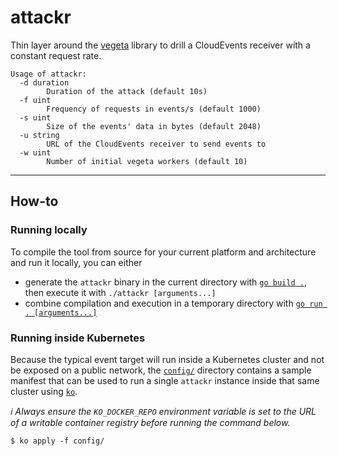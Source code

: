 # attackr

Thin layer around the [vegeta][vegeta] library to drill a CloudEvents receiver with a constant request rate.

```
Usage of attackr:
  -d duration
        Duration of the attack (default 10s)
  -f uint
        Frequency of requests in events/s (default 1000)
  -s uint
        Size of the events' data in bytes (default 2048)
  -u string
        URL of the CloudEvents receiver to send events to
  -w uint
        Number of initial vegeta workers (default 10)
```

---

## How-to

### Running locally

To compile the tool from source for your current platform and architecture and run it locally, you can either

* generate the `attackr` binary in the current directory with [`go build .`][go-build], then execute it with `./attackr
  [arguments...]`
* combine compilation and execution in a temporary directory with [`go run . [arguments...]`][go-run]

### Running inside Kubernetes

Because the typical event target will run inside a Kubernetes cluster and not be exposed on a public network, the
[`config/`](./config) directory contains a sample manifest that can be used to run a single `attackr` instance inside
that same cluster using [`ko`][ko].

_:information_source: Always ensure the `KO_DOCKER_REPO` environment variable is set to the URL of a writable container
registry before running the command below._

```console
$ ko apply -f config/
```

[vegeta]: https://github.com/tsenart/vegeta
[go-build]: https://golang.org/cmd/go/#hdr-Compile_packages_and_dependencies
[go-run]: https://golang.org/cmd/go/#hdr-Compile_and_run_Go_program
[ko]: https://github.com/google/ko
